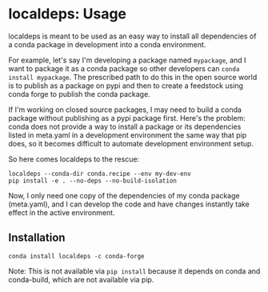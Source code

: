# localdeps: Usage

localdeps is meant to be used as an easy way to install all dependencies of a conda package in development into a conda environment.

For example, let's say I'm developing a package named `mypackage`, and I want to package it as a conda package so other developers can `conda install mypackage`.  The prescribed path to do this in the open source world is to publish as a package on pypi and then to create a feedstock using conda forge to publish the conda package.

If I'm working on closed source packages, I may need to build a conda package without publishing as a pypi package first.  Here's the problem: conda does not provide a way to install a package or its dependencies listed in meta.yaml in a development environment the same way that pip does, so it becomes difficult to automate development environment setup.

So here comes localdeps to the rescue:

```
localdeps --conda-dir conda.recipe --env my-dev-env
pip install -e . --no-deps --no-build-isolation
```

Now, I only need one copy of the dependencies of my conda package (meta.yaml), and I can develop the code and have changes instantly take effect in the active environment.


## Installation

`conda install localdeps -c conda-forge`

Note: This is not available via `pip install` because it depends on conda and conda-build, which are not available via pip.
